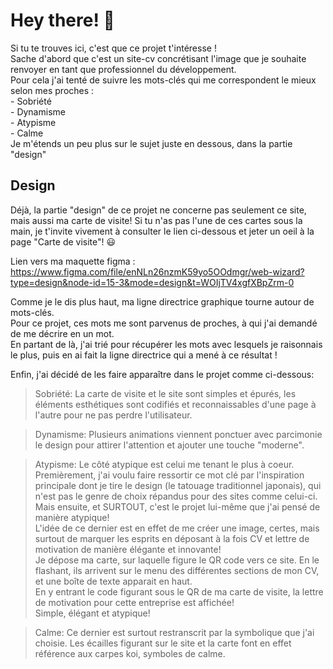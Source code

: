 # Hey there! 👋
Si tu te trouves ici, c'est que ce projet t'intéresse !  
Sache d'abord que c'est un site-cv concrétisant l'image que je souhaite renvoyer en tant que professionnel du développement.  
Pour cela j'ai tenté de suivre les mots-clés qui me correspondent le mieux selon mes proches :  
    - Sobriété  
    - Dynamisme  
    - Atypisme  
    - Calme  
Je m'étends un peu plus sur le sujet juste en dessous, dans la partie "design"  

## Design
Déjà, la partie "design" de ce projet ne concerne pas seulement ce site, mais aussi ma carte de visite!
Si tu n'as pas l'une de ces cartes sous la main, je t'invite vivement à consulter le lien ci-dessous et jeter un oeil à la page "Carte de visite"! 😃  
  
Lien vers ma maquette figma : https://www.figma.com/file/enNLn26nzmK59yo5OOdmgr/web-wizard?type=design&node-id=15-3&mode=design&t=WOIjTV4xgfXBpZrm-0  
  
Comme je le dis plus haut, ma ligne directrice graphique tourne autour de mots-clés.  
Pour ce projet, ces mots me sont parvenus de proches, à qui j'ai demandé de me décrire en un mot.  
En partant de là, j'ai trié pour récupérer les mots avec lesquels je raisonnais le plus, puis en ai fait la ligne directrice qui a mené à ce résultat !  
  
Enfin, j'ai décidé de les faire apparaître dans le projet comme ci-dessous:
> Sobriété: La carte de visite et le site sont simples et épurés, les éléments esthétiques sont codifiés et reconnaissables d'une page à l'autre pour ne pas perdre l'utilisateur.  

> Dynamisme: Plusieurs animations viennent ponctuer avec parcimonie le design pour attirer l'attention et ajouter une touche "moderne".  

> Atypisme: Le côté atypique est celui me tenant le plus à coeur.  
Premièrement, j'ai voulu faire ressortir ce mot clé par l'inspiration principale dont je tire le design (le tatouage traditionnel japonais), qui n'est pas le genre de choix répandus pour des sites comme celui-ci.  
Mais ensuite, et SURTOUT, c'est le projet lui-même que j'ai pensé de manière atypique!  
L'idée de ce dernier est en effet de me créer une image, certes, mais surtout de marquer les esprits en déposant à la fois CV et lettre de motivation de manière élégante et innovante!  
Je dépose ma carte, sur laquelle figure le QR code vers ce site. En le flashant, ils arrivent sur le menu des différentes sections de mon CV, et une boîte de texte apparait en haut.  
En y entrant le code figurant sous le QR de ma carte de visite, la lettre de motivation pour cette entreprise est affichée!  
Simple, élégant et atypique!

> Calme: Ce dernier est surtout restranscrit par la symbolique que j'ai choisie. Les écailles figurant sur le site et la carte font en effet référence aux carpes koi, symboles de calme.